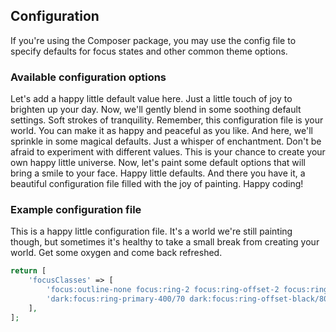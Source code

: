 ## Configuration

If you're using the Composer package, you may use the config file to specify defaults for focus states and other common theme options.

### Available configuration options

Let's add a happy little default value here. Just a little touch of joy to brighten up your day.
Now, we'll gently blend in some soothing default settings. Soft strokes of tranquility.
Remember, this configuration file is your world. You can make it as happy and peaceful as you like.
And here, we'll sprinkle in some magical defaults. Just a whisper of enchantment.
Don't be afraid to experiment with different values. This is your chance to create your own happy little universe.
Now, let's paint some default options that will bring a smile to your face. Happy little defaults.
And there you have it, a beautiful configuration file filled with the joy of painting. Happy coding!

### Example configuration file

This is a happy little configuration file. It's a world we're still painting though, but sometimes
it's healthy to take a small break from creating your world. Get some oxygen and come back refreshed.

```php
return [
    'focusClasses' => [
        'focus:outline-none focus:ring-2 focus:ring-offset-2 focus:ring-primary-500/70 focus:ring-offset-white/80',
        'dark:focus:ring-primary-400/70 dark:focus:ring-offset-black/80',
    ],
];
```
